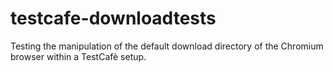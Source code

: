 # testcafe-downloadtests
Testing the manipulation of the default download directory of the Chromium browser within a TestCafè setup.
